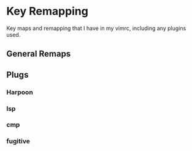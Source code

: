 # Key Remapping
Key maps and remapping that I have in my vimrc, including any plugins used.

## General Remaps

## Plugs
### Harpoon
### lsp
### cmp
### fugitive

